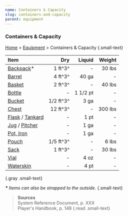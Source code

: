 ```yaml
---
name: Containers & Capacity
slug: containers-and-capacity
parent: equipment
---
```

### Containers & Capacity
[Home](dm-operations-center) > [Equipment](equipment) > Containers & Capacity {.small-text}

| Item                                            |       Dry |   Liquid |   Weight |
| :---------------------------------------------- | --------: | -------: | -------: |
| [Backpack](/item/backpack)*                     |   1 ft^3^ |        - |   30 lbs |
| [Barrel](/item/barrel)                          |   4 ft^3^ |    40 ga |        - |
| [Basket](/item/basket)                          |   2 ft^3^ |        - |   40 lbs |
| [Bottle](/item/bottle)                          |         - | 1 1/2 pt |        - |
| [Bucket](/item/bucket)                          | 1/2 ft^3^ |     3 ga |        - |
| [Chest](/item/chest)                            |  12 ft^3^ |        - |  300 lbs |
| [Flask](/item/flask) / [Tankard](/item/tankard) |         - |     1 pt |        - |
| [Jug](/item/jug) / [Pitcher](/item/pitcher)     |         - |     1 ga |        - |
| [Pot, Iron](/item/pot-iron)                     |         - |     1 ga |        - |
| [Pouch](/item/pouch)                            | 1/5 ft^3^ |        - |    6 lbs |
| [Sack](/item/sack)                              |   1 ft^3^ |        - |   30 lbs |
| [Vial](/item/vial)                              |         - |     4 oz |        - |
| [Waterskin](/item/waterskin)                    |         - |     4 pt |        - |
{.gray .small-text}

***\*** Items can also be strapped to the outside.* {.small-text}

> **Sources** <br/>
> System Reference Document, p. XXX<br/>
> Player's Handbook, p. 148
{.read .small-text}